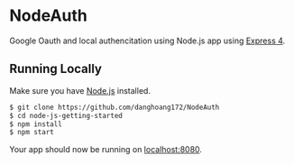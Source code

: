 # NodeAuth

Google Oauth and local authencitation using Node.js app using [Express 4](http://expressjs.com/).

## Running Locally

Make sure you have [Node.js](http://nodejs.org/) installed.

```sh
$ git clone https://github.com/danghoang172/NodeAuth
$ cd node-js-getting-started
$ npm install
$ npm start
```

Your app should now be running on [localhost:8080](http://localhost:5000/).

